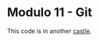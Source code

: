 # Modulo 11 - Git

This code is in another [castle](https://github.com/unity-mentorama/aula-git-origin).
